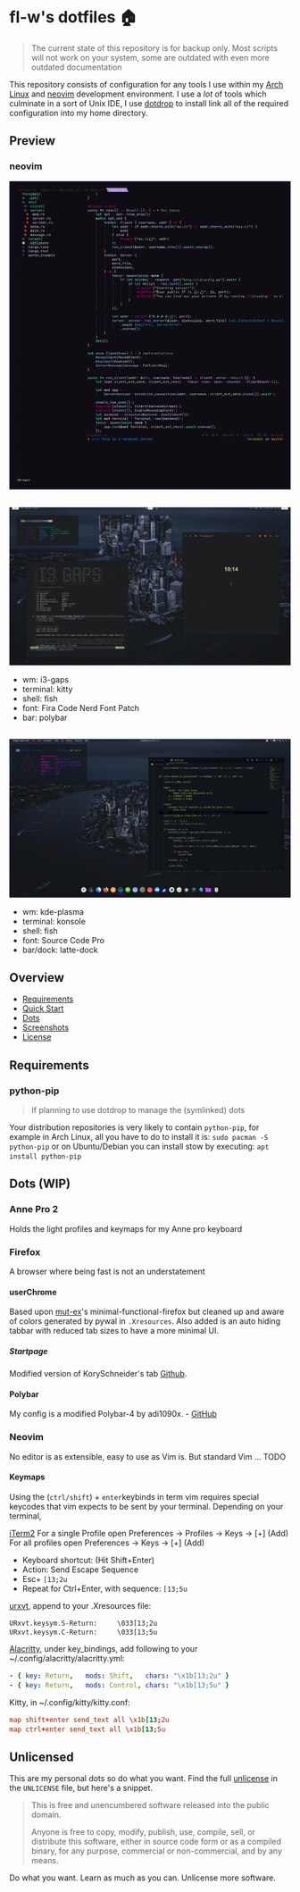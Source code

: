 # fl-w's dotfiles 🏠


> The current state of this repository is for backup only. Most scripts
> will not work on your system, some are outdated with even more outdated documentation

This repository consists of configuration for any tools I use within my [Arch Linux][arch] and [neovim][] development environment.
I use a *lot* of tools which culminate in a sort of Unix IDE,
I use [dotdrop] to install link all of the required configuration into my home directory.

## Preview
### neovim
![](misc/screenshots/nvim.png)
##
![screenshot](misc/screenshots/demo.png)
+ wm: i3-gaps
+ terminal: kitty
+ shell: fish
+ font: Fira Code Nerd Font Patch
+ bar: polybar
##
![screenshot2](misc/screenshots/demokde.png)
+ wm: kde-plasma
+ terminal: konsole
+ shell: fish
+ font: Source Code Pro
+ bar/dock: latte-dock

## Overview
- [Requirements](#requirements)
- [Quick Start](#quick-start)
- [Dots](#dots)
- [Screenshots](#misc/screenshots)
- [License](#unlicense)

## Requirements

### python-pip
> If planning to use dotdrop to manage the (symlinked) dots

Your distribution repositories is very likely to contain `python-pip`, for example in Arch Linux, all you have to do to install it is:
`sudo pacman -S python-pip`
or on Ubuntu/Debian you can install stow by executing:
`apt install python-pip`

## Dots (WIP)

### Anne Pro 2
Holds the light profiles and keymaps for my Anne pro keyboard

### Firefox
A browser where being fast is not an understatement

#### userChrome
Based upon [mut-ex]'s minimal-functional-firefox but cleaned up and aware of colors generated by pywal in `.Xresources`. Also added is an auto hiding tabbar with reduced tab sizes to have a more minimal UI.

##### Startpage
Modified version of KorySchneider's tab [Github][tab].

#### Polybar
My config is a modified Polybar-4 by adi1090x. - [GitHub][adi1090x]

### Neovim
No editor is as extensible, easy to use as Vim is. But standard Vim ... TODO

#### Keymaps
Using the (`ctrl/shift`) + `enter`keybinds in term vim requires special keycodes that vim expects to be sent by your terminal.
Depending on your terminal,

[iTerm2]
For a single Profile open Preferences → Profiles → Keys → [+] (Add)
For all profiles open Preferences → Keys → [+] (Add)
  - Keyboard shortcut: (Hit Shift+Enter)
  - Action: Send Escape Sequence
  - Esc+ ``[13;2u``
  - Repeat for Ctrl+Enter, with sequence: ``[13;5u``

[urxvt], append to your .Xresources file:
```Xresources
URxvt.keysym.S-Return:     \033[13;2u
URxvt.keysym.C-Return:     \033[13;5u
```

[Alacritty], under key_bindings, add following to your ~/.config/alacritty/alacritty.yml:
```yaml
- { key: Return,   mods: Shift,   chars: "\x1b[13;2u" }
- { key: Return,   mods: Control, chars: "\x1b[13;5u" }
```

Kitty, in ~/.config/kitty/kitty.conf:
```conf
map shift+enter send_text all \x1b[13;2u
map ctrl+enter send_text all \x1b[13;5u
```

## Unlicensed

This are my personal dots so do what you want.
Find the full [unlicense][] in the `UNLICENSE` file, but here's a snippet.

>This is free and unencumbered software released into the public domain.
>
>Anyone is free to copy, modify, publish, use, compile, sell, or distribute this software, either in source code form or as a compiled binary, for any purpose, commercial or non-commercial, and by any means.

Do what you want. Learn as much as you can. Unlicense more software.

[install_script]: https://raw.githubusercontent.com/folws/dotfiles/master/install
[unlicense]: http://unlicense.org/
[arch]: https://www.archlinux.org/
[stow]: http://www.gnu.org/software/stow/
[yay]: https://github.com/Jguer/yay
[aur]: https://aur.archlinux.org/
[picom]: https://wiki.archlinux.org/index.php/Picom
[fish]: http://fishshell.com/
[neovim]: https://neovim.io/
[dotdrop]: https://github.com/deadc0de6/dotdrop
[mut-ex]: https://github.com/mut-ex/minimal-functional-fox
[tab]: https://github.com/folws/tab
[adi1090x]: https://github.com/adi1090x/polybar-themes
[urxvt]: http://software.schmorp.de/pkg/rxvt-unicode.html
[iTerm2]: https://www.iterm2.com/
[Kitty]: https://sw.kovidgoyal.net/kitty/
[Alacritty]: https://github.com/alacritty/alacritty

